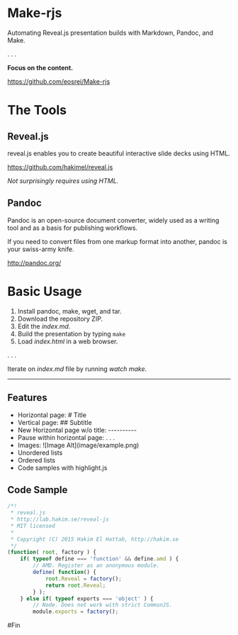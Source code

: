 # Make-rjs

Automating Reveal.js presentation builds with Markdown, Pandoc, and Make.

. . .

**Focus on the content.**

https://github.com/eosrei/Make-rjs


# The Tools

## Reveal.js

reveal.js enables you to create beautiful interactive slide decks using HTML.

https://github.com/hakimel/reveal.js

*Not surprisingly requires using HTML.*

## Pandoc

Pandoc is an open-source document converter, widely used as a writing tool and
as a basis for publishing workflows.

If you need to convert files from one markup format into another, pandoc is your
swiss-army knife.

http://pandoc.org/

# Basic Usage

1. Install pandoc, make, wget, and tar.
2. Download the repository ZIP.
3. Edit the *index.md*.
4. Build the presentation by typing `make`
5. Load *index.html* in a web browser.

. . .

Iterate on *index.md* file by running *watch make*.

----------

## Features

* Horizontal page: # Title
* Vertical page: ## Subtitle
* New Horizontal page w/o title: ----------
* Pause within horizontal page: . . .
* Images: \!\[Image Alt\]\(image/example.png\)
* Unordered lists
* Ordered lists
* Code samples with highlight.js

## Code Sample

```js
/*!
 * reveal.js
 * http://lab.hakim.se/reveal-js
 * MIT licensed
 *
 * Copyright (C) 2015 Hakim El Hattab, http://hakim.se
 */
(function( root, factory ) {
	if( typeof define === 'function' && define.amd ) {
		// AMD. Register as an anonymous module.
		define( function() {
			root.Reveal = factory();
			return root.Reveal;
		} );
	} else if( typeof exports === 'object' ) {
		// Node. Does not work with strict CommonJS.
		module.exports = factory();

```

#Fin

